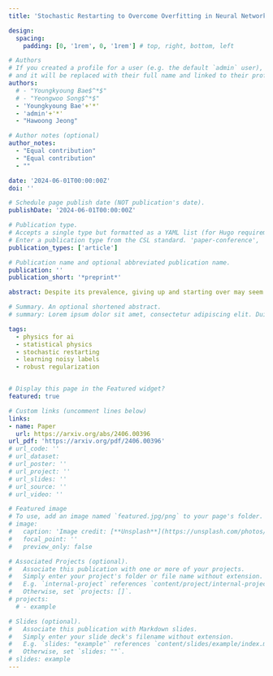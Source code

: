 ```yaml
---
title: 'Stochastic Restarting to Overcome Overfitting in Neural Networks with Noisy Labels'

design:
  spacing:
    padding: [0, '1rem', 0, '1rem'] # top, right, bottom, left

# Authors
# If you created a profile for a user (e.g. the default `admin` user), write the username (folder name) here
# and it will be replaced with their full name and linked to their profile.
authors:
  # - "Youngkyoung Bae$^*$"
  # - "Yeongwoo Song$^*$"
  - 'Youngkyoung Bae'+'*'
  - 'admin'+'*'
  - "Hawoong Jeong"

# Author notes (optional)
author_notes:
  - "Equal contribution"
  - "Equal contribution"
  - ""

date: '2024-06-01T00:00:00Z'
doi: ''

# Schedule page publish date (NOT publication's date).
publishDate: '2024-06-01T00:00:00Z'

# Publication type.
# Accepts a single type but formatted as a YAML list (for Hugo requirements).
# Enter a publication type from the CSL standard. 'paper-conference', 'article-journal', 'article' (preprint)
publication_types: ['article']

# Publication name and optional abbreviated publication name.
publication: ''
publication_short: '*preprint*'

abstract: Despite its prevalence, giving up and starting over may seem wasteful in many situations such as searching for a target or training deep neural networks (DNNs). Our study, though, demonstrates that restarting from a checkpoint can significantly improve generalization performance when training DNNs with noisy labels. In the presence of noisy labels, DNNs initially learn the general patterns of the data but then gradually overfit to the noisy labels. To combat this overfitting phenomenon, we developed a method based on stochastic restarting, which has been actively explored in the statistical physics field for finding targets efficiently. By approximating the dynamics of stochastic gradient descent into Langevin dynamics, we theoretically show that restarting can provide great improvements as the batch size and the proportion of corrupted data increase. We then empirically validate our theory, confirming the significant improvements achieved by restarting. An important aspect of our method is its ease of implementation and compatibility with other methods, while still yielding notably improved performance. We envision it as a valuable tool that can complement existing methods for handling noisy labels.

# Summary. An optional shortened abstract.
# summary: Lorem ipsum dolor sit amet, consectetur adipiscing elit. Duis posuere tellus ac convallis placerat. Proin tincidunt magna sed ex sollicitudin condimentum.

tags:
  - physics for ai
  - statistical physics
  - stochastic restarting
  - learning noisy labels
  - robust regularization


# Display this page in the Featured widget?
featured: true

# Custom links (uncomment lines below)
links:
- name: Paper
  url: https://arxiv.org/abs/2406.00396
url_pdf: 'https://arxiv.org/pdf/2406.00396'
# url_code: ''
# url_dataset: 
# url_poster: ''
# url_project: ''
# url_slides: ''
# url_source: ''
# url_video: ''

# Featured image
# To use, add an image named `featured.jpg/png` to your page's folder.
# image:
#   caption: 'Image credit: [**Unsplash**](https://unsplash.com/photos/pLCdAaMFLTE)'
#   focal_point: ''
#   preview_only: false

# Associated Projects (optional).
#   Associate this publication with one or more of your projects.
#   Simply enter your project's folder or file name without extension.
#   E.g. `internal-project` references `content/project/internal-project/index.md`.
#   Otherwise, set `projects: []`.
# projects:
  # - example

# Slides (optional).
#   Associate this publication with Markdown slides.
#   Simply enter your slide deck's filename without extension.
#   E.g. `slides: "example"` references `content/slides/example/index.md`.
#   Otherwise, set `slides: ""`.
# slides: example
---
```


<!-- {{% callout note %}}
Click the _Cite_ button above to demo the feature to enable visitors to import publication metadata into their reference management software.
{{% /callout %}}

{{% callout note %}}
Create your slides in Markdown - click the _Slides_ button to check out the example.
{{% /callout %}}

Add the publication's **full text** or **supplementary notes** here. You can use rich formatting such as including [code, math, and images](https://docs.hugoblox.com/content/writing-markdown-latex/). -->

